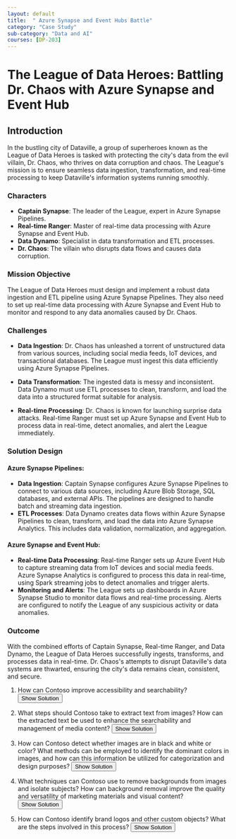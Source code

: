 ```yaml
---
layout: default
title:  " Azure Synapse and Event Hubs Battle"
category: "Case Study"
sub-category: "Data and AI"
courses: [DP-203]
---
```


# The League of Data Heroes: Battling Dr. Chaos with Azure Synapse and Event Hub

## Introduction

In the bustling city of Dataville, a group of superheroes known as the League of Data Heroes is tasked with protecting the city's data from the evil villain, Dr. Chaos, who thrives on data corruption and chaos. The League's mission is to ensure seamless data ingestion, transformation, and real-time processing to keep Dataville's information systems running smoothly.

### Characters
- **Captain Synapse**: The leader of the League, expert in Azure Synapse Pipelines.
- **Real-time Ranger**: Master of real-time data processing with Azure Synapse and Event Hub.
- **Data Dynamo**: Specialist in data transformation and ETL processes.
- **Dr. Chaos**: The villain who disrupts data flows and causes data corruption.


### Mission Objective
The League of Data Heroes must design and implement a robust data ingestion and ETL pipeline using Azure Synapse Pipelines. They also need to set up real-time data processing with Azure Synapse and Event Hub to monitor and respond to any data anomalies caused by Dr. Chaos.


### Challenges
- **Data Ingestion**: Dr. Chaos has unleashed a torrent of unstructured data from various sources, including social media feeds, IoT devices, and transactional databases. The League must ingest this data efficiently using Azure Synapse Pipelines.

- **Data Transformation**: The ingested data is messy and inconsistent. Data Dynamo must use ETL processes to clean, transform, and load the data into a structured format suitable for analysis.

- **Real-time Processing**: Dr. Chaos is known for launching surprise data attacks. Real-time Ranger must set up Azure Synapse and Event Hub to process data in real-time, detect anomalies, and alert the League immediately.

### Solution Design
#### Azure Synapse Pipelines:
- **Data Ingestion**: Captain Synapse configures Azure Synapse Pipelines to connect to various data sources, including Azure Blob Storage, SQL databases, and external APIs. The pipelines are designed to handle batch and streaming data ingestion.
- **ETL Processes**: Data Dynamo creates data flows within Azure Synapse Pipelines to clean, transform, and load the data into Azure Synapse Analytics. This includes data validation, normalization, and aggregation.

#### Azure Synapse and Event Hub:
- **Real-time Data Processing**: Real-time Ranger sets up Azure Event Hub to capture streaming data from IoT devices and social media feeds. Azure Synapse Analytics is configured to process this data in real-time, using Spark streaming jobs to detect anomalies and trigger alerts.
- **Monitoring and Alerts**: The League sets up dashboards in Azure Synapse Studio to monitor data flows and real-time processing. Alerts are configured to notify the League of any suspicious activity or data anomalies.

### Outcome
With the combined efforts of Captain Synapse, Real-time Ranger, and Data Dynamo, the League of Data Heroes successfully ingests, transforms, and processes data in real-time. Dr. Chaos's attempts to disrupt Dataville's data systems are thwarted, ensuring the city's data remains clean, consistent, and secure.





1. How can Contoso improve accessibility and searchability? 
   <button onclick="toggleSolution('solution1')">Show Solution</button>
   <div id="solution1" style="display:none;">
     <p>Contoso can use Azure Computer Vision's Image Analysis API to automatically generate alt text and captions for their images. This feature uses AI models to analyze the visual content of images and generate one-sentence descriptions that can be used as alt text. The key benefits of having descriptive alt text and captions include improved accessibility for visually impaired users, better search engine optimization (SEO), and enhanced user experience by making images more discoverable and understandable.</p>
     <p><strong>API Used</strong>: <a href="https://learn.microsoft.com/en-us/azure/ai-services/computer-vision/use-case-alt-text">Image Analysis API</a></p>
   </div>

2. What steps should Contoso take to extract text from images? How can the extracted text be used to enhance the searchability and management of media content?
   <button onclick="toggleSolution('solution2')">Show Solution</button>
   <div id="solution2" style="display:none;">
     <p>Contoso should use Azure Computer Vision's OCR feature to extract text from images. The steps include:
       <ol>
         <li>Upload images to Azure Blob Storage.</li>
         <li>Use the OCR API to analyze the images and extract text.</li>
         <li>Store the extracted text in a searchable database.</li>
       </ol>
       The extracted text can be used to enhance searchability by indexing the text content, making it easier to find specific information within the media library. It also aids in content management by providing metadata that can be used for categorization and tagging.</p>
     <p><strong>API Used</strong>: <a href="https://learn.microsoft.com/en-us/azure/ai-services/computer-vision/overview-ocr">OCR API</a></p>
   </div>

3. How can Contoso detect whether images are in black and white or color? What methods can be employed to identify the dominant colors in images, and how can this information be utilized for categorization and design purposes?
   <button onclick="toggleSolution('solution3')">Show Solution</button>
   <div id="solution3" style="display:none;">
     <p>Contoso can use Azure Computer Vision's color detection feature to analyze images and determine whether they are black and white or color. The feature also identifies the dominant foreground and background colors, as well as the overall dominant colors in the image. This information can be used to categorize images based on color schemes and make informed design decisions for marketing materials and visual content.</p>
     <p><strong>API Used</strong>: <a href="https://learn.microsoft.com/en-us/azure/ai-services/computer-vision/concept-detecting-color-schemes">Analyze Image API</a></p>
   </div>

4. What techniques can Contoso use to remove backgrounds from images and isolate subjects? How can background removal improve the quality and versatility of marketing materials and visual content?
   <button onclick="toggleSolution('solution4')">Show Solution</button>
   <div id="solution4" style="display:none;">
     <p>Contoso can use AI-powered tools like Microsoft Designer or Azure Computer Vision's background removal feature to remove backgrounds from images. These tools use advanced algorithms to accurately detect and remove backgrounds, leaving the main subject isolated. Background removal improves the quality and versatility of marketing materials by allowing designers to place subjects on different backgrounds, create transparent images, and enhance the overall visual appeal of content.</p>
     <p><strong>API Used</strong>: <a href="https://create.microsoft.com/en-us/features/image-background-remover">Microsoft Designer Background Remover</a></p>
   </div>

5. How can Contoso identify brand logos and other custom objects? What are the steps involved in this process?
   <button onclick="toggleSolution('solution5')">Show Solution</button>
   <div id="solution5" style="display:none;">
     <p>Contoso can use Azure Custom Vision to develop and deploy custom models for identifying brand logos and other custom objects. The steps involved include:
       <ol>
         <li>Collect and label images of the objects to be detected.</li>
         <li>Create Custom Vision resources in the Azure portal.</li>
         <li>Train the custom model using the labeled images.</li>
         <li>Test and evaluate the model's performance.</li>
         <li>Deploy the model and use it to scan new media assets.</li>
       </ol>
       To ensure accuracy and reliability, the company should use a diverse set of training images, regularly update the model with new data, and continuously monitor its performance.</p>
     <p><strong>API Used</strong>: <a href="https://learn.microsoft.com/en-us/azure/ai-services/custom-vision-service/get-started-build-detector">Custom Vision API</a></p>
   </div>

   <script>
     function toggleSolution(id) {
  var element = document.getElementById(id);
  if (element.style.display === "none") {
    element.style.display = "block";
  } else {
    element.style.display = "none";
  }
}
   </script>
